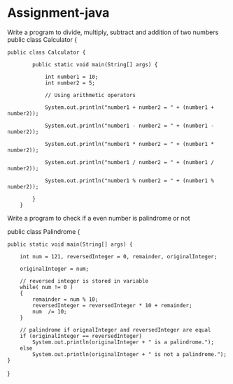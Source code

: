 # Assignment-java
Write a program to divide, multiply, subtract and addition of two numbers
public class Calculator {

    public class Calculator {

            public static void main(String[] args) {

                int number1 = 10;
                int number2 = 5;

                // Using arithmetic operators

                System.out.println("number1 + number2 = " + (number1 + number2));

                System.out.println("number1 - number2 = " + (number1 - number2));

                System.out.println("number1 * number2 = " + (number1 * number2));

                System.out.println("number1 / number2 = " + (number1 / number2));

                System.out.println("number1 % number2 = " + (number1 % number2));

            }
        }

Write a program to check if a even number is palindrome or not

public class Palindrome {

    public static void main(String[] args) {

        int num = 121, reversedInteger = 0, remainder, originalInteger;

        originalInteger = num;

        // reversed integer is stored in variable 
        while( num != 0 )
        {
            remainder = num % 10;
            reversedInteger = reversedInteger * 10 + remainder;
            num  /= 10;
        }

        // palindrome if orignalInteger and reversedInteger are equal
        if (originalInteger == reversedInteger)
            System.out.println(originalInteger + " is a palindrome.");
        else
            System.out.println(originalInteger + " is not a palindrome.");
    }
}
